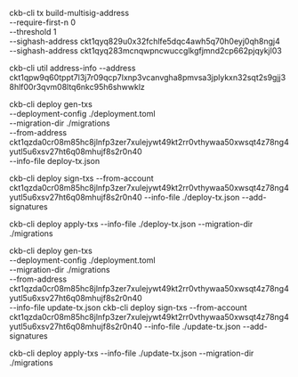 ckb-cli tx build-multisig-address \
  --require-first-n 0 \
  --threshold 1 \
  --sighash-address ckt1qyq829u0x32fchlfe5dqc4awh5q70h0eyj0qh8ngj4 \
  --sighash-address ckt1qyq283mcnqwpncwuccglkgfjmnd2cp662pjqykjl03

ckb-cli util address-info --address ckt1qpw9q60tppt7l3j7r09qcp7lxnp3vcanvgha8pmvsa3jplykxn32sqt2s9gjj38hlf00r3qvm08ltq6nkc95h6shwwklz

ckb-cli deploy gen-txs \
  --deployment-config ./deployment.toml \
  --migration-dir ./migrations \
  --from-address ckt1qzda0cr08m85hc8jlnfp3zer7xulejywt49kt2rr0vthywaa50xwsqt4z78ng4yutl5u6xsv27ht6q08mhujf8s2r0n40 \
  --info-file deploy-tx.json

ckb-cli deploy sign-txs --from-account ckt1qzda0cr08m85hc8jlnfp3zer7xulejywt49kt2rr0vthywaa50xwsqt4z78ng4yutl5u6xsv27ht6q08mhujf8s2r0n40 --info-file ./deploy-tx.json --add-signatures

ckb-cli deploy apply-txs --info-file ./deploy-tx.json --migration-dir ./migrations

ckb-cli deploy gen-txs \
  --deployment-config ./deployment.toml \
  --migration-dir ./migrations \
  --from-address ckt1qzda0cr08m85hc8jlnfp3zer7xulejywt49kt2rr0vthywaa50xwsqt4z78ng4yutl5u6xsv27ht6q08mhujf8s2r0n40 \
  --info-file update-tx.json
ckb-cli deploy sign-txs --from-account ckt1qzda0cr08m85hc8jlnfp3zer7xulejywt49kt2rr0vthywaa50xwsqt4z78ng4yutl5u6xsv27ht6q08mhujf8s2r0n40 --info-file ./update-tx.json --add-signatures

ckb-cli deploy apply-txs --info-file ./update-tx.json --migration-dir ./migrations
